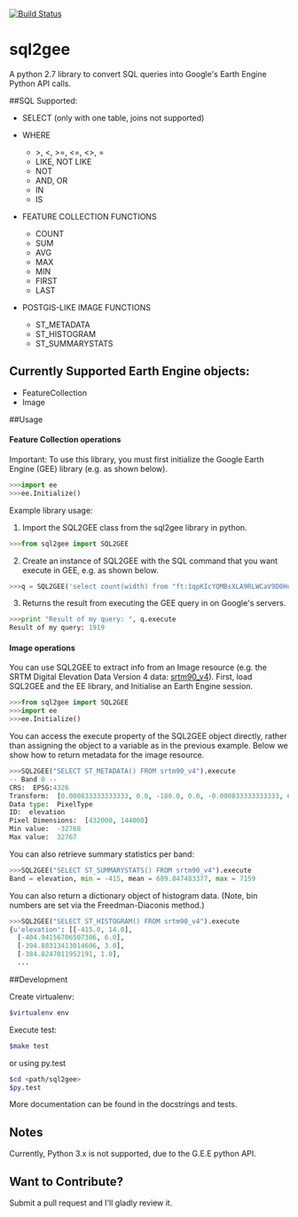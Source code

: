 [![Build Status](https://travis-ci.org/benlaken/sql2gee.svg?branch=master)](https://travis-ci.org/benlaken/sql2gee)

# sql2gee
A python 2.7 library to convert SQL queries into Google's Earth Engine Python API calls.

##SQL Supported:
* SELECT (only with one table, joins not supported)
* WHERE
  * \>, <, >=, <=, <>, =
  * LIKE, NOT LIKE
  * NOT
  * AND, OR
  * IN
  * IS

* FEATURE COLLECTION FUNCTIONS
  * COUNT
  * SUM
  * AVG
  * MAX
  * MIN
  * FIRST
  * LAST
  
* POSTGIS-LIKE IMAGE FUNCTIONS
  * ST_METADATA
  * ST_HISTOGRAM
  * ST_SUMMARYSTATS

## Currently Supported Earth Engine objects:
* FeatureCollection
* Image

##Usage

#### Feature Collection operations
Important: To use this library, you must first initialize the Google Earth Engine (GEE) library (e.g. as shown below).
```python
>>>import ee
>>>ee.Initialize()
```


Example library usage:

1. Import the SQL2GEE class from the sql2gee library in python.
```python
>>>from sql2gee import SQL2GEE
```

2. Create an instance of SQL2GEE with the SQL command that you want execute in GEE, e.g. as shown below.
```python
>>>q = SQL2GEE('select count(width) from "ft:1qpKIcYQMBsXLA9RLWCaV9D0Hus2cMQHhI-ViKHo" where width > 100 ')
```

3. Returns the result from executing the GEE query in on Google's servers.

```python
>>>print "Result of my query: ", q.execute
Result of my query: 1919
```


#### Image operations 

You can use SQL2GEE to extract info from an Image resource (e.g. the SRTM Digital Elevation Data Version 4 data: [srtm90_v4](http://srtm.csi.cgiar.org)). First, load SQL2GEE and the EE library, and Initialise an Earth Engine session.
```python
>>>from sql2gee import SQL2GEE
>>>import ee
>>>ee.Initialize()
```

You can access the execute property of the SQL2GEE object directly, rather than assigning the object to a variable as in the previous example. 
Below we show how to return metadata for the image resource.

```python
>>>SQL2GEE("SELECT ST_METADATA() FROM srtm90_v4").execute
-- Band 0 --
CRS:  EPSG:4326
Transform:  [0.000833333333333, 0.0, -180.0, 0.0, -0.000833333333333, 60.0]
Data type:  PixelType
ID:  elevation
Pixel Dimensions:  [432000, 144000]
Min value:  -32768
Max value:  32767
```

You can also retrieve summary statistics per band:

```python
>>>SQL2GEE("SELECT ST_SUMMARYSTATS() FROM srtm90_v4").execute
Band = elevation, min = -415, mean = 689.847483377, max = 7159
```

You can also return a dictionary object of histogram data. (Note, bin numbers are set via the Freedman-Diaconis method.)
```python
>>>SQL2GEE("SELECT ST_HISTOGRAM() FROM srtm90_v4").execute
{u'elevation': [[-415.0, 14.0],
  [-404.94156706507306, 6.0],
  [-394.88313413014606, 3.0],
  [-384.8247011952191, 1.0],
  ...
```

##Development

Create virtualenv:
```bash
$virtualenv env
```

Execute test:
```bash
$make test
```

or using py.test

```bash
$cd <path/sql2gee>
$py.test
```

More documentation can be found in the docstrings and tests.


## Notes

Currently, Python 3.x is not supported, due to the G.E.E python API.

## Want to Contribute?
Submit a pull request and I'll gladly review it.
